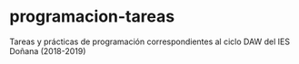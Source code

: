 # programacion-tareas
Tareas y prácticas de programación correspondientes al ciclo DAW del IES Doñana (2018-2019)
